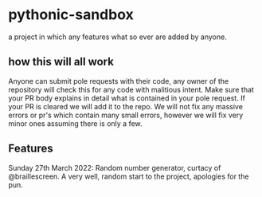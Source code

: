 # pythonic-sandbox
a project in which any features what so ever are added by anyone. 
## how this will all work
Anyone can submit pole requests with their code, any owner of the repository will check this for any code with malitious intent. 
Make sure that your PR body explains in detail what is contained in your pole request. 
If your PR is cleared we will add it to the repo. 
We will not fix any massive errors or pr's which contain many small errors, however we will fix very minor ones assuming there is only a few. 

## Features
Sunday 27th March 2022: Random number generator, curtacy of @braillescreen. A very well, random start to the project, apologies for the pun. 
